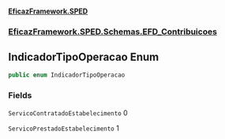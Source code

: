 #### [EficazFramework.SPED](EficazFrameworkSPED.md 'EficazFramework SPED')
### [EficazFramework.SPED.Schemas.EFD_Contribuicoes](EficazFramework.SPED.Schemas.EFD_Contribuicoes.md 'EficazFramework.SPED.Schemas.EFD_Contribuicoes')

## IndicadorTipoOperacao Enum

```csharp
public enum IndicadorTipoOperacao
```
### Fields

<a name='EficazFramework.SPED.Schemas.EFD_Contribuicoes.IndicadorTipoOperacao.ServicoContratadoEstabelecimento'></a>

`ServicoContratadoEstabelecimento` 0

<a name='EficazFramework.SPED.Schemas.EFD_Contribuicoes.IndicadorTipoOperacao.ServicoPrestadoEstabelecimento'></a>

`ServicoPrestadoEstabelecimento` 1